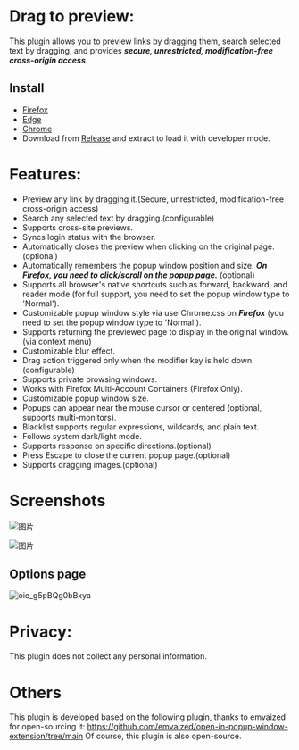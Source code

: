 # Drag to preview: 
This plugin allows you to preview links by dragging them, search selected text by dragging, and provides ***secure, unrestricted, modification-free cross-origin access***.

## Install
  - [Firefox](https://addons.mozilla.org/zh-CN/firefox/addon/drag-to-preview/)
  - [Edge](https://microsoftedge.microsoft.com/addons/detail/ecpgdeolbpelhdjcplojlpdmfppjljop)
  - [Chrome](https://chromewebstore.google.com/detail/fjllepdpgikphekgbinhpdkalliiejdh)
  - Download from [Release](https://github.com/u-Sir/drag-to-preview/releases) and extract to load it with developer mode.

# Features:

- Preview any link by dragging it.(Secure, unrestricted, modification-free cross-origin access)
- Search any selected text by dragging.(configurable)
- Supports cross-site previews.
- Syncs login status with the browser.
- Automatically closes the preview when clicking on the original page.(optional)
- Automatically remembers the popup window position and size. ***On Firefox, you need to click/scroll on the popup page.*** (optional)
- Supports all browser's native shortcuts such as forward, backward, and reader mode (for full support, you need to set the popup window type to 'Normal').
- Customizable popup window style via userChrome.css on ***Firefox*** (you need to set the popup window type to 'Normal').
- Supports returning the previewed page to display in the original window.(via context menu)
- Customizable blur effect.
- Drag action triggered only when the modifier key is held down. (configurable)
- Supports private browsing windows.
- Works with Firefox Multi-Account Containers (Firefox Only).
- Customizable popup window size.
- Popups can appear near the mouse cursor or centered (optional, supports multi-monitors).
- Blacklist supports regular expressions, wildcards, and plain text.
- Follows system dark/light mode.
- Supports response on specific directions.(optional)
- Press Escape to close the current popup page.(optional)
- Supports dragging images.(optional)

# Screenshots

![图片](https://github.com/u-Sir/drag-to-preview/assets/93647031/27f678c1-3f2d-449e-b37b-f440df3d9dc8)

![图片](https://github.com/u-Sir/drag-to-preview/assets/93647031/64f16d7d-1600-42fa-9662-67028c4d4107)

## Options page
![oie_g5pBQg0bBxya](https://github.com/user-attachments/assets/05398c46-df83-492a-8597-d507ae5fae40)


# Privacy:
This plugin does not collect any personal information.

# Others
This plugin is developed based on the following plugin, thanks to emvaized for open-sourcing it:
https://github.com/emvaized/open-in-popup-window-extension/tree/main
Of course, this plugin is also open-source.

